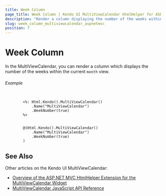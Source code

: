 ```yaml
---
title: Week Column
page_title: Week Column | Kendo UI MultiViewCalendar HtmlHelper for ASP.NET MVC
description: "Render a column displaying the number of the weeks within the current month view when working with the Kendo UI MultiViewCalendar."
slug: week_column_multiviewcalendar_aspnetmvc
position: 7
---
```


# Week Column

In the MultiViewCalendar, you can render a column which displays the number of the weeks within the current `month` view.

###### Example

```ASPX

        <%: Html.Kendo().MultiViewCalendar()
            .Name("MultiViewCalendar")
            .WeekNumber(true)
        %>
```
```Razor

        @(Html.Kendo().MultiViewCalendar()
            .Name("MultiViewCalendar")
            .WeekNumber(true)
        )
```

## See Also

Other articles on the Kendo UI MultiViewCalendar:

* [Overview of the ASP.NET MVC HtmlHelper Extension for the MultiViewCalendar Widget](/helpers/multiviewcalendar/overview)
* [MultiViewCalendar JavaScript API Reference](http://docs.telerik.com/kendo-ui/api/javascript/ui/multiviewcalendar)
